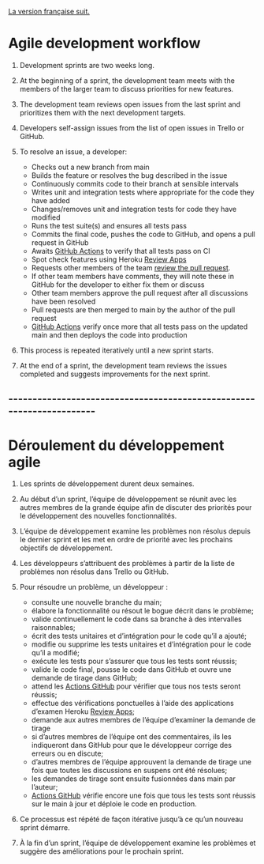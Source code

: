 [La version française suit.](#développement-agile-au-snc)

# Agile development workflow

1. Development sprints are two weeks long.
2. At the beginning of a sprint, the development team meets with the members of the larger team to discuss priorities for new features.
3. The development team reviews open issues from the last sprint and prioritizes them with the next development targets.
4. Developers self-assign issues from the list of open issues in Trello or GitHub.
5. To resolve an issue, a developer:

   - Checks out a new branch from main
   - Builds the feature or resolves the bug described in the issue
   - Continuously commits code to their branch at sensible intervals
   - Writes unit and integration tests where appropriate for the code they have added
   - Changes/removes unit and integration tests for code they have modified
   - Runs the test suite(s) and ensures all tests pass
   - Commits the final code, pushes the code to GitHub, and opens a pull request in GitHub
   - Awaits [GitHub Actions](https://github.com/features/actions) to verify that all tests pass on CI
   - Spot check features using Heroku [Review Apps](https://devcenter.heroku.com/articles/github-integration-review-apps)
   - Requests other members of the team [review the pull request](https://github.com/cds-snc/cra-claim-tax-benefits/blob/main/docs/CODE-REVIEW-GUIDELINES.md).
   - If other team members have comments, they will note these in GitHub for the developer to either fix them or discuss
   - Other team members approve the pull request after all discussions have been resolved
   - Pull requests are then merged to main by the author of the pull request
   - [GitHub Actions](https://github.com/features/actions) verify once more that all tests pass on the updated main and then deploys the code into production

6. This process is repeated iteratively until a new sprint starts.
7. At the end of a sprint, the development team reviews the issues completed and suggests improvements for the next sprint.

## ---------------------------------------------------------------------

# Déroulement du développement agile

1. Les sprints de développement durent deux semaines.
2. Au début d’un sprint, l’équipe de développement se réunit avec les autres membres de la grande équipe afin de discuter des priorités pour le développement des nouvelles fonctionnalités.
3. L’équipe de développement examine les problèmes non résolus depuis le dernier sprint et les met en ordre de priorité avec les prochains objectifs de développement.
4. Les développeurs s’attribuent des problèmes à partir de la liste de problèmes non résolus dans Trello ou GitHub.
5. Pour résoudre un problème, un développeur :

   - consulte une nouvelle branche du main;
   - élabore la fonctionnalité ou résout le bogue décrit dans le problème;
   - valide continuellement le code dans sa branche à des intervalles raisonnables;
   - écrit des tests unitaires et d’intégration pour le code qu’il a ajouté;
   - modifie ou supprime les tests unitaires et d’intégration pour le code qu’il a modifié;
   - exécute les tests pour s’assurer que tous les tests sont réussis;
   - valide le code final, pousse le code dans GitHub et ouvre une demande de tirage dans GitHub;
   - attend les [Actions GitHub](https://github.com/features/actions) pour vérifier que tous nos tests seront réussis;
   - effectue des vérifications ponctuelles à l’aide des applications d’examen Heroku [Review Apps](https://devcenter.heroku.com/articles/github-integration-review-apps);
   - demande aux autres membres de l’équipe d’examiner la demande de tirage
   - si d’autres membres de l’équipe ont des commentaires, ils les indiqueront dans GitHub pour que le développeur corrige des erreurs ou en discute;
   - d’autres membres de l’équipe approuvent la demande de tirage une fois que toutes les discussions en suspens ont été résolues;
   - les demandes de tirage sont ensuite fusionnées dans main par l’auteur;
   - [Actions GitHub](https://github.com/features/actions) vérifie encore une fois que tous les tests sont réussis sur le main à jour et déploie le code en production.

6. Ce processus est répété de façon itérative jusqu’à ce qu’un nouveau sprint démarre.
7. À la fin d’un sprint, l’équipe de développement examine les problèmes et suggère des améliorations pour le prochain sprint.
